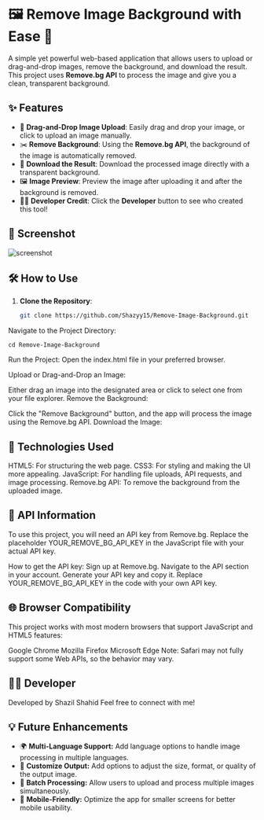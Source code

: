 # 🖼️ Remove Image Background with Ease 🎯

A simple yet powerful web-based application that allows users to upload or drag-and-drop images, remove the background, and download the result. This project uses **Remove.bg API** to process the image and give you a clean, transparent background.

## ✨ Features

- 📂 **Drag-and-Drop Image Upload**: Easily drag and drop your image, or click to upload an image manually.
- ✂️ **Remove Background**: Using the **Remove.bg API**, the background of the image is automatically removed.
- 💾 **Download the Result**: Download the processed image directly with a transparent background.
- 🖼️ **Image Preview**: Preview the image after uploading it and after the background is removed.
- 👨‍💻 **Developer Credit**: Click the **Developer** button to see who created this tool!

## 📸 Screenshot
![screenshot](https://github.com/user-attachments/assets/e0ec70f5-3c6f-4961-a60c-ec01a6e867b1)

## 🛠️ How to Use

1. **Clone the Repository**:
   ```bash
   git clone https://github.com/Shazyy15/Remove-Image-Background.git
     ```
Navigate to the Project Directory:

  ```
cd Remove-Image-Background
  ``` 
Run the Project: Open the index.html file in your preferred browser.

Upload or Drag-and-Drop an Image:

Either drag an image into the designated area or click to select one from your file explorer.
Remove the Background:

Click the "Remove Background" button, and the app will process the image using the Remove.bg API.
Download the Image:


##  🎨 Technologies Used
HTML5: For structuring the web page.
CSS3: For styling and making the UI more appealing.
JavaScript: For handling file uploads, API requests, and image processing.
Remove.bg API: To remove the background from the uploaded image.
##  📄 API Information
To use this project, you will need an API key from Remove.bg. Replace the placeholder YOUR_REMOVE_BG_API_KEY in the JavaScript file with your actual API key.

How to get the API key:
Sign up at Remove.bg.
Navigate to the API section in your account.
Generate your API key and copy it.
Replace YOUR_REMOVE_BG_API_KEY in the code with your own API key.
##  🌐 Browser Compatibility
This project works with most modern browsers that support JavaScript and HTML5 features:

Google Chrome
Mozilla Firefox
Microsoft Edge
Note: Safari may not fully support some Web APIs, so the behavior may vary.

##  🧑‍💻 Developer
Developed by Shazil Shahid Feel free to connect with me!


##  💡 Future Enhancements
- 🌍 **Multi-Language Support:** Add language options to handle image processing in multiple languages.
- 🎨 **Customize Output:** Add options to adjust the size, format, or quality of the output image.
- 🔁 **Batch Processing:** Allow users to upload and process multiple images simultaneously.
- 📱 **Mobile-Friendly:** Optimize the app for smaller screens for better mobile usability.
